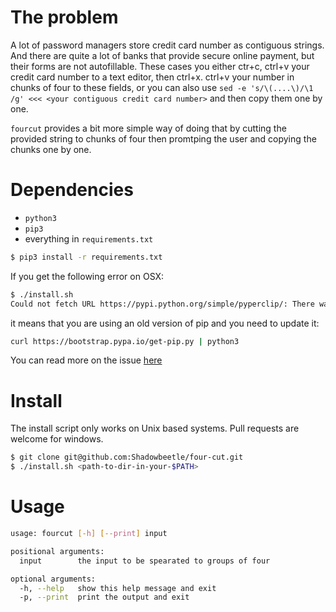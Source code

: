 # The problem

A lot of password managers store credit card number as contiguous strings. And there are quite a lot of banks that provide secure online payment, but their forms are not autofillable. These cases you either ctr+c, ctrl+v your credit card number to a text editor, then ctrl+x. ctrl+v your number in chunks of four to these fields, or you can also use `sed -e 's/\(....\)/\1 /g' <<< <your contiguous credit card number>` and then copy them one by one.

`fourcut` provides a bit more simple way of doing that by cutting the provided string to chunks of four then promtping the user and copying the chunks one by one.

# Dependencies

* `python3`
* `pip3`
* everything in `requirements.txt`

```sh
$ pip3 install -r requirements.txt
```

If you get the following error on OSX:

```sh
$ ./install.sh
Could not fetch URL https://pypi.python.org/simple/pyperclip/: There was a problem confirming the ssl certificate
```

it means that you are using an old version of pip and you need to update it:

``` sh
curl https://bootstrap.pypa.io/get-pip.py | python3
```

You can read more on the issue [here](https://mail.python.org/pipermail/python-announce-list/2018-April/011885.html)

# Install

The install script only works on Unix based systems. Pull requests are welcome for windows.

```sh
$ git clone git@github.com:Shadowbeetle/four-cut.git
$ ./install.sh <path-to-dir-in-your-$PATH>
```

# Usage

```sh
usage: fourcut [-h] [--print] input

positional arguments:
  input        the input to be spearated to groups of four

optional arguments:
  -h, --help   show this help message and exit
  -p, --print  print the output and exit
```